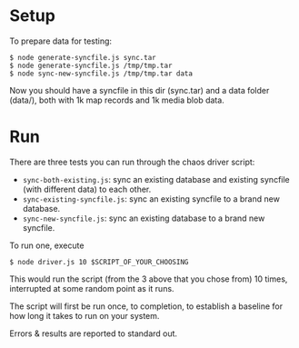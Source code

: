 # Setup

To prepare data for testing:

```
$ node generate-syncfile.js sync.tar
$ node generate-syncfile.js /tmp/tmp.tar
$ node sync-new-syncfile.js /tmp/tmp.tar data
```

Now you should have a syncfile in this dir (sync.tar) and a data folder
(data/), both with 1k map records and 1k media blob data.


# Run

There are three tests you can run through the chaos driver script:

- `sync-both-existing.js`: sync an existing database and existing syncfile (with different data) to each other.
- `sync-existing-syncfile.js`: sync an existing syncfile to a brand new database.
- `sync-new-syncfile.js`: sync an existing database to a brand new syncfile.

To run one, execute

```
$ node driver.js 10 $SCRIPT_OF_YOUR_CHOOSING
```

This would run the script (from the 3 above that you chose from) 10 times,
interrupted at some random point as it runs.

The script will first be run once, to completion, to establish a baseline for
how long it takes to run on your system.

Errors & results are reported to standard out.

